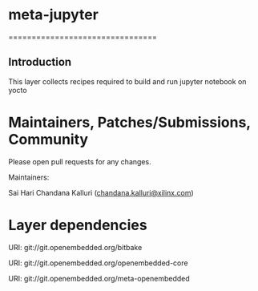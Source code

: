 # meta-jupyter

================================

Introduction
-------------------------

This layer collects recipes required to build and run jupyter notebook on yocto

Maintainers, Patches/Submissions, Community
===========================================
Please open pull requests for any changes.

Maintainers:

  Sai Hari Chandana Kalluri (chandana.kalluri@xilinx.com)


Layer dependencies
=====================

URI: git://git.openembedded.org/bitbake

URI: git://git.openembedded.org/openembedded-core

URI: git://git.openembedded.org/meta-openembedded
